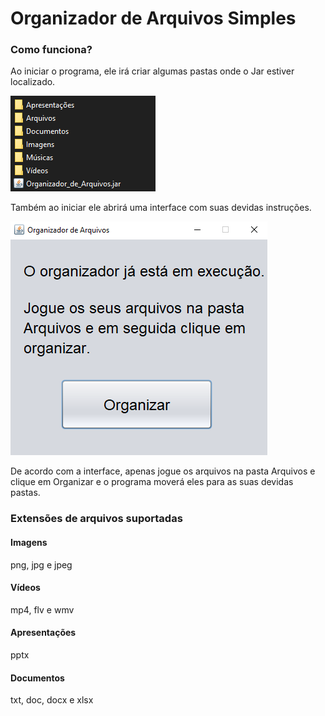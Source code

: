 # Organizador de Arquivos Simples
### Como funciona?
Ao iniciar o programa, ele irá criar algumas pastas onde o Jar estiver localizado.

![alt text](https://github.com/Neyuriki/Organizador-de-Arquivos-Simples/blob/master/imgs/screenshot_1.png)

Também ao iniciar ele abrirá uma interface com suas devidas instruções.

![alt text](https://github.com/Neyuriki/Organizador-de-Arquivos-Simples/blob/master/imgs/screenshot_2.png)

De acordo com a interface, apenas jogue os arquivos na pasta Arquivos
e clique em Organizar e o programa moverá eles para as suas devidas pastas.

### Extensões de arquivos suportadas
#### Imagens
png, jpg e jpeg
#### Vídeos
mp4, flv e wmv
#### Apresentações
pptx
#### Documentos
txt, doc, docx e xlsx
